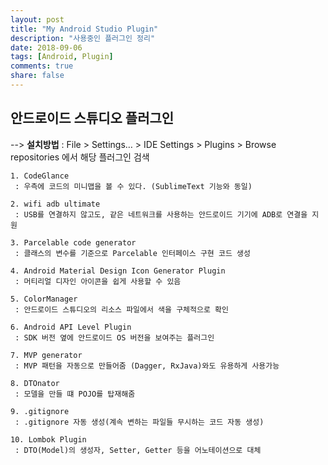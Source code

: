 ```yaml
---
layout: post
title: "My Android Studio Plugin"
description: "사용중인 플러그인 정리"
date: 2018-09-06
tags: [Android, Plugin]
comments: true
share: false
---
```


## 안드로이드 스튜디오 플러그인

--> **설치방법** : File > Settings… > IDE Settings > Plugins > Browse repositories 에서 해당 플러그인 검색

    1. CodeGlance
     : 우측에 코드의 미니맵을 볼 수 있다. (SublimeText 기능와 동일)  

    2. wifi adb ultimate
     : USB를 연결하지 않고도, 같은 네트워크를 사용하는 안드로이드 기기에 ADB로 연결을 지원  

    3. Parcelable code generator
     : 클래스의 변수를 기준으로 Parcelable 인터페이스 구현 코드 생성  

    4. Android Material Design Icon Generator Plugin
     : 머티리얼 디자인 아이콘을 쉽게 사용할 수 있음  

    5. ColorManager
     : 안드로이드 스튜디오의 리소스 파일에서 색을 구체적으로 확인  

    6. Android API Level Plugin
     : SDK 버전 옆에 안드로이드 OS 버전을 보여주는 플러그인  

    7. MVP generator
     : MVP 패턴을 자동으로 만들어줌 (Dagger, RxJava)와도 유용하게 사용가능  

    8. DTOnator
     : 모델을 만들 떄 POJO를 탑재해줌  

    9. .gitignore
     : .gitignore 자동 생성(계속 변하는 파일들 무시하는 코드 자동 생성) 
     
    10. Lombok Plugin
     : DTO(Model)의 생성자, Setter, Getter 등을 어노테이션으로 대체  
     
